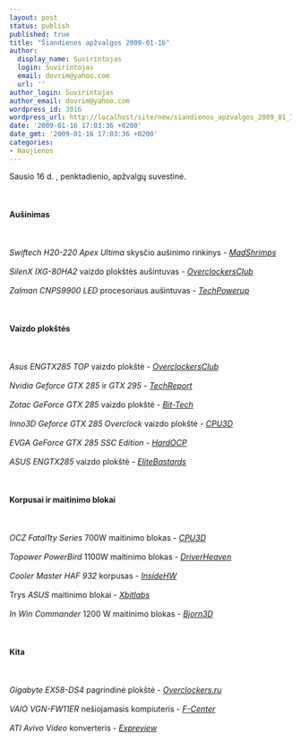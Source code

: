 ```yaml
---
layout: post
status: publish
published: true
title: "Šiandienos apžvalgos 2009-01-16"
author:
  display_name: Suvirintojas
  login: Suvirintojas
  email: dovrim@yahoo.com
  url: ''
author_login: Suvirintojas
author_email: dovrim@yahoo.com
wordpress_id: 3016
wordpress_url: http://localhost/site/new/siandienos_apzvalgos_2009_01_16/
date: '2009-01-16 17:03:36 +0200'
date_gmt: '2009-01-16 17:03:36 +0200'
categories:
- Naujienos
---
```

<p>Sausio 16 d. , penktadienio, apžvalgų suvestinė.<br />
<br><br />
<br><b>Aušinimas</b><br />
<br><br />
<br><i>Swiftech H20-220 Apex Ultima</i> skysčio aušinimo rinkinys - <i><a class="ns" href="http://www.madshrimps.be/?action=getarticle&amp;articID=897">MadShrimps</a></i><br />
<br><i>SilenX IXG-80HA2</i> vaizdo plokštės aušintuvas - <i><a class="ns" href="http://www.overclockersclub.com/reviews/silenx_ixg80ha2/">OverclockersClub</a></i><br />
<br><i>Zalman CNPS9900 LED</i> procesoriaus aušintuvas - <i><a class="ns" href="http://www.techpowerup.com/reviews/Zalman/CNPS9900LED/">TechPowerup</a></i><br />
<br><br />
<br><b>Vaizdo plokštės</b><br />
<br><br />
<br><i>Asus ENGTX285 TOP</i> vaizdo plokštė - <i><a class="ns" href="http://www.overclockersclub.com/reviews/asus_engtx285_top/">OverclockersClub</a></i><br />
<br><i>Nvidia Geforce GTX 285</i> ir <i>GTX 295</i> - <i><a class="ns" href="http://www.techreport.com/articles.x/16229">TechReport</a></i><br />
<br><i>Zotac GeForce GTX 285</i> vaizdo plokštė - <i><a class="ns" href="http://www.bit-tech.net/hardware/graphics/2009/01/16/nvidia-zotac-geforce-gtx-285-1gb/1">Bit-Tech</a></i><br />
<br><i>Inno3D Geforce GTX 285 Overclock</i> vaizdo plokštė - <i><a class="ns" href="http://www.cpu3d.com/review/6986-1/inno3d-geforce-gtx-285-overclock-1gb-ddr3/introduction.html">CPU3D</a></i><br />
<br><i>EVGA GeForce GTX 285 SSC Edition</i> - <i><a class="ns" href="http://enthusiast.hardocp.com/article.html?art=MTYxMiwxLCxoZW50aHVzaWFzdA==">HardOCP</a></i><br />
<br><i>ASUS ENGTX285</i> vaizdo plokštė - <i><a class="ns" href="http://www.elitebastards.com/cms/index.php?option=com_content&amp;task=view&amp;id=671&amp;Itemid=27">EliteBastards</a></i><br />
<br><br />
<br><b>Korpusai ir maitinimo blokai</b><br />
<br><br />
<br><i>OCZ Fatal1ty Series</i> 700W maitinimo blokas - <i><a class="ns" href="http://www.cpu3d.com/review/6993-1/ocz-fatal1ty-series-700w-psu/introduction.html">CPU3D</a></i><br />
<br><i>Topower PowerBird</i> 1100W maitinimo blokas - <i><a class="ns" href="http://www.driverheaven.net/reviews.php?reviewid=703">DriverHeaven</a></i><br />
<br><i>Cooler Master HAF 932</i> korpusas - <i><a class="ns" href="http://www.insidehw.com/Reviews/Cases/Cooler-Master-HAF-932.html">InsideHW</a></i><br />
<br>Trys <i>ASUS</i> maitinimo blokai - <i><a class="ns" href="http://www.xbitlabs.com/articles/coolers/display/asus-psu-roundup.html">Xbitlabs</a></i><br />
<br><i>In Win Commander</i> 1200 W maitinimo blokas - <i><a class="ns" href="http://bjorn3d.com/read.php?cID=1459">Bjorn3D</a></i><br />
<br><br />
<br><b>Kita</b><br />
<br><br />
<br><i>Gigabyte EX58-DS4</i> pagrindinė plokštė - <i><a class="ns" href="http://www.overclockers.ru/lab/31675.shtml">Overclockers.ru</a></i><br />
<br><i>VAIO VGN-FW11ER</i> nešiojamasis kompiuteris - <i><a class="ns" href="http://www.fcenter.ru/online.shtml?articles/hardware/notebooks/25473">F-Center</a></i><br />
<br><i>ATI Avivo Video</i> konverteris - <i><a class="ns" href="http://en.expreview.com/2009/01/15/review-ati-avivo-video-converter-works-based-on-cpu-not-gpu.html">Expreview</a></i><br />
<br><br />
<br><br />
<br></p>

